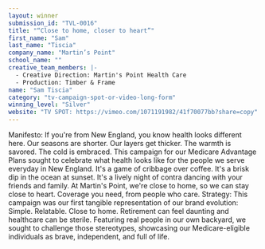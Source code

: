 ```yaml
---
layout: winner
submission_id: "TVL-0016"
title: "“Close to home, closer to heart”"
first_name: "Sam"
last_name: "Tiscia"
company_name: "Martin’s Point"
school_name: ""
creative_team_members: |-
  - Creative Direction: Martin's Point Health Care
  - Production: Timber & Frame
name: "Sam Tiscia"
category: "tv-campaign-spot-or-video-long-form"
winning_level: "Silver"
website: "TV SPOT: https://vimeo.com/1071191982/41f70077bb?share=copy"
---
```


Manifesto: If you're from New England, you know health looks different here. Our seasons are shorter. Our layers get thicker. The warmth is savored. The cold is embraced. This campaign for our Medicare Advantage Plans sought to celebrate what health looks like for the people we serve everyday in New England. It's a game of cribbage over coffee. It's a brisk dip in the ocean at sunset. It's a lively night of contra dancing with your friends and family. At Martin's Point, we're close to home, so we can stay close to heart. Coverage you need, from people who care. Strategy: This campaign was our first tangible representation of our brand evolution: Simple. Relatable. Close to home. Retirement can feel daunting and healthcare can be sterile. Featuring real people in our own backyard, we sought to challenge those stereotypes, showcasing our Medicare-eligible individuals as brave, independent, and full of life.
